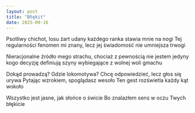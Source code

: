 ```yaml
---
layout: post
title: "Błękit"
date: 2025-09-16
---
```


Psotliwy chichot, losu żart udany
każdego ranka stawia mnie na nogi
Tej regularności fenomen mi znany,
lecz jej świadomość nie umniejsza trwogi

Nieracjonalne źródło mego strachu,
chociaż z pewnością nie jestem jedyny
kogo decyzję definiują szyny
wybiegające z wolnej woli gmachu

Dokąd prowadzą? Gdzie lokomotywa?
Chcę odpowiedzieć, lecz głos się urywa
Pytając wzrokiem, spoglądasz wesoło
Ten gest rozświetla każdy kąt wokoło

Wszystko jest jasne, jak słońce o świcie
Bo znalazłem sens w oczu Twych błękicie